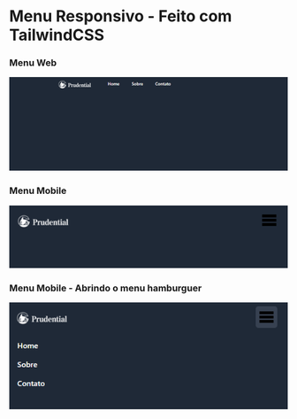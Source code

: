 # Menu Responsivo - Feito com TailwindCSS

<h3>Menu Web</h3>
<img src="https://github.com/dieegobs/menu-responsivo/blob/main/img/image1.png"/>
<h3>Menu Mobile</h3>
<img src="https://github.com/dieegobs/menu-responsivo/blob/main/img/image2.png"/>
<h3>Menu Mobile - Abrindo o menu hamburguer</h3>
<img src="https://github.com/dieegobs/menu-responsivo/blob/main/img/image3.png"/>


